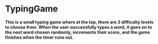 # TypingGame
<b>
  <p>This is a small typing game where at the top, there are 3 difficulty levels to choose from. When the user successfully types a word, it goes on to the next word chosen randomly, increments their score, and the game finishes when the timer runs out.</p>
</b>
